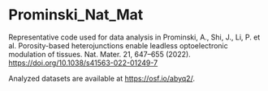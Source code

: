 # Prominski_Nat_Mat
Representative code used for data analysis in Prominski, A., Shi, J., Li, P. et al. Porosity-based heterojunctions enable leadless optoelectronic modulation of tissues. Nat. Mater. 21, 647–655 (2022). https://doi.org/10.1038/s41563-022-01249-7

Analyzed datasets are available at https://osf.io/abyq2/.